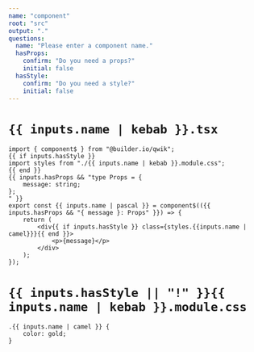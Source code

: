 ```yaml
---
name: "component"
root: "src"
output: "."
questions:
  name: "Please enter a component name."
  hasProps:
    confirm: "Do you need a props?"
    initial: false
  hasStyle:
    confirm: "Do you need a style?"
    initial: false
---
```


# `{{ inputs.name | kebab }}.tsx`

```
import { component$ } from "@builder.io/qwik";
{{ if inputs.hasStyle }}
import styles from "./{{ inputs.name | kebab }}.module.css";
{{ end }}
{{ inputs.hasProps && "type Props = {
	message: string;
};
" }}
export const {{ inputs.name | pascal }} = component$(({{ inputs.hasProps && "{ message }: Props" }}) => {
	return (
		<div{{ if inputs.hasStyle }} class={styles.{{inputs.name | camel}}}{{ end }}>
			<p>{message}</p>
		</div>
	);
});

```

# `{{ inputs.hasStyle || "!" }}{{ inputs.name | kebab }}.module.css`

```
.{{ inputs.name | camel }} {
	color: gold;
}
```
